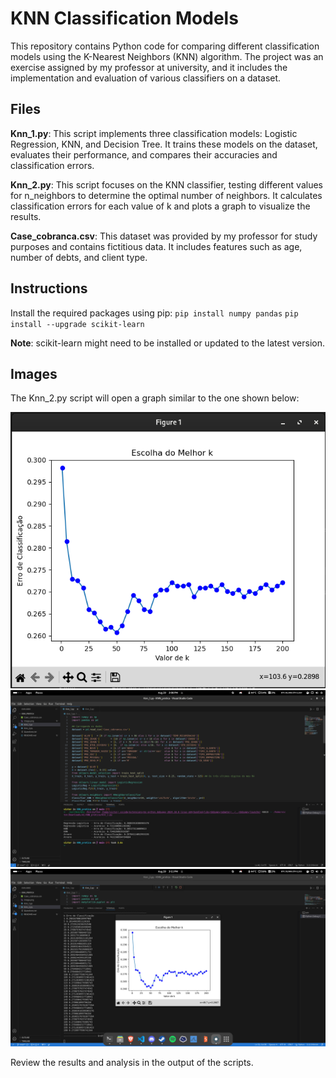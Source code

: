 # KNN Classification Models

This repository contains Python code for comparing different classification models using the K-Nearest Neighbors (KNN) algorithm. The project was an exercise assigned by my professor at university, and it includes the implementation and evaluation of various classifiers on a dataset.

## **Files**
**Knn_1.py**: This script implements three classification models: Logistic Regression, KNN, and Decision Tree. It trains these models on the dataset, evaluates their performance, and compares their accuracies and classification errors.

**Knn_2.py**: This script focuses on the KNN classifier, testing different values for n_neighbors to determine the optimal number of neighbors. It calculates classification errors for each value of k and plots a graph to visualize the results.

**Case_cobranca.csv**: This dataset was provided by my professor for study purposes and contains fictitious data. It includes features such as age, number of debts, and client type.

## **Instructions** 
Install the required packages using pip:
`pip install numpy pandas`
`pip install --upgrade scikit-learn`

**Note**: scikit-learn might need to be installed or updated to the latest version.

## **Images** 

The Knn_2.py script will open a graph similar to the one shown below:

<p align="center">
 <img src="https://github.com/victorrossh/KNN-Classification-Analysis/blob/main/imagens/graph.png"/>
  <img src="https://github.com/victorrossh/KNN-Classification-Analysis/blob/main/imagens/terminal1.png"/>
   <img src="https://github.com/victorrossh/KNN-Classification-Analysis/blob/main/imagens/terminal2.png"/>
</p>

Review the results and analysis in the output of the scripts.

